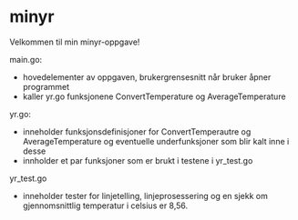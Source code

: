 # minyr
Velkommen til min minyr-oppgave!

main.go:
- hovedelementer av oppgaven, brukergrensesnitt når bruker åpner programmet
- kaller yr.go funksjonene ConvertTemperature og AverageTemperature

yr.go:
- inneholder funksjonsdefinisjoner for ConvertTemperautre og AverageTemperature og eventuelle underfunksjoner som blir kalt inne i desse
- innholder et par funksjoner som er brukt i testene i yr_test.go

yr_test.go
- inneholder tester for linjetelling, linjeprosessering og en sjekk om gjennomsnittlig temperatur i celsius er 8,56.
